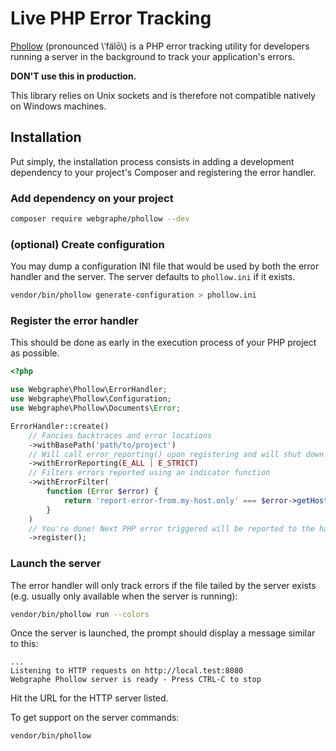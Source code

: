 # Live PHP Error Tracking

[Phollow](https://github.com/webgraphe/phollow) (pronounced \\ˈfälō\\) is a PHP error tracking utility for developers
running a server in the background to track your application's errors.

**DON'T use this in production.**

This library relies on Unix sockets and is therefore not compatible natively on Windows machines.

## Installation

Put simply, the installation process consists in adding a development dependency to your project's Composer and registering the error handler.

### Add dependency on your project

```bash
composer require webgraphe/phollow --dev
```

### (optional) Create configuration

You may dump a configuration INI file that would be used by both the error handler and the server. The server defaults
to `phollow.ini` if it exists.

```bash
vendor/bin/phollow generate-configuration > phollow.ini
```

### Register the error handler

This should be done as early in the execution process of your PHP project as possible.

```php
<?php

use Webgraphe\Phollow\ErrorHandler;
use Webgraphe\Phollow\Configuration;
use Webgraphe\Phollow\Documents\Error;

ErrorHandler::create()
    // Fancies backtraces and error locations
    ->withBasePath('path/to/project')
    // Will call error_reporting() upon registering and will shut down error display
    ->withErrorReporting(E_ALL | E_STRICT)
    // Filters errors reported using an indicator function
    ->withErrorFilter(
        function (Error $error) {
            return 'report-error-from.my-host.only' === $error->getHostName();
        }
    )
    // You're done! Next PHP error triggered will be reported to the handler
    ->register();
```

### Launch the server

The error handler will only track errors if the file tailed by the server exists (e.g. usually only available when
the server is running):

```bash
vendor/bin/phollow run --colors
```

Once the server is launched, the prompt should display a message similar to this:
```
...
Listening to HTTP requests on http://local.test:8080
Webgraphe Phollow server is ready - Press CTRL-C to stop
```

Hit the URL for the HTTP server listed.

To get support on the server commands:

```bash
vendor/bin/phollow
```
